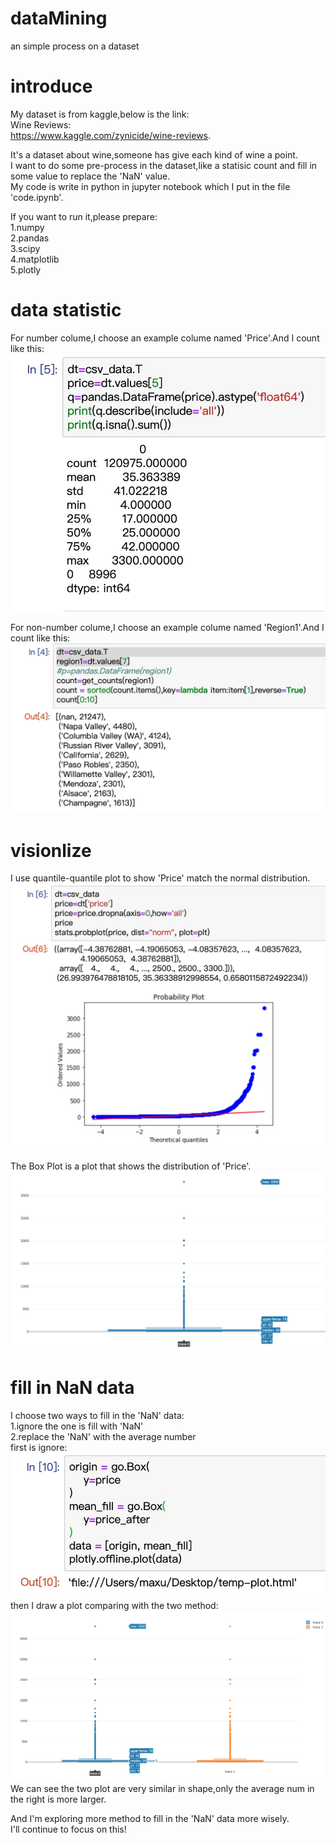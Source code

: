 # dataMining 
an simple process on a dataset  

# introduce 
My dataset is from kaggle,below is the link:  
Wine Reviews:  
https://www.kaggle.com/zynicide/wine-reviews. 

It's a dataset about wine,someone has give each kind of wine a point.  
I want to do some pre-process in the dataset,like a statisic count and fill in some value to replace the 'NaN' value.  
My code is write in python in jupyter notebook which I put in the file 'code.ipynb'.  
  
If you want to run it,please prepare:  
1.numpy  
2.pandas  
3.scipy  
4.matplotlib  
5.plotly  
  
# data statistic  
For number colume,I choose an example colume named 'Price'.And I count like this:  
![image](https://github.com/xcircle/dataMining/blob/master/image/2.jpg)

For non-number colume,I choose an example colume named 'Region1'.And I count like this:  
![image](https://github.com/xcircle/dataMining/blob/master/image/1.jpg)

# visionlize  
I use quantile-quantile plot to show 'Price' match the normal distribution.  
![image](https://github.com/xcircle/dataMining/blob/master/image/3.jpg)  

The Box Plot is a plot that shows the distribution of 'Price'.  
![image](https://github.com/xcircle/dataMining/blob/master/image/4.jpg)  

# fill in NaN data  
I choose two ways to fill in the 'NaN' data:  
1.ignore the one is fill with 'NaN'  
2.replace the 'NaN' with the average number  
first is ignore:  
![image](https://github.com/xcircle/dataMining/blob/master/image/5.jpg)  
then I draw a plot comparing with the two method:  
![image](https://github.com/xcircle/dataMining/blob/master/image/6.jpg)  
We can see the two plot are very similar in shape,only the average num in the right is more larger.  
  
And I'm exploring more method to fill in the 'NaN' data more wisely.  
I'll continue to focus on this!  


